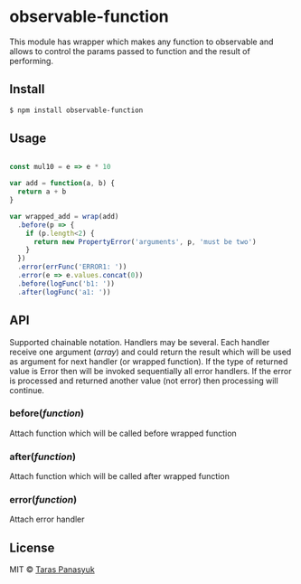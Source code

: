 # observable-function

This module has wrapper which makes any function to observable and allows to control the params passed to function and the result of performing.


## Install

```bash
$ npm install observable-function
```


## Usage

```javascript

const mul10 = e => e * 10

var add = function(a, b) {
  return a + b
}

var wrapped_add = wrap(add)
  .before(p => {
    if (p.length<2) {
      return new PropertyError('arguments', p, 'must be two')
    }
  })
  .error(errFunc('ERROR1: '))
  .error(e => e.values.concat(0))
  .before(logFunc('b1: '))
  .after(logFunc('a1: '))

```


## API

Supported chainable notation. Handlers may be several.
Each handler receive one argument (*array*) and could return the result which will be used as argument for next handler (or wrapped function). If the type of returned value is Error then will be invoked sequentially all error handlers. If the error is processed and returned another value (not error) then processing will continue.

### before(*function*)

Attach function which will be called before wrapped function

### after(*function*)

Attach function which will be called after wrapped function

### error(*function*)

Attach error handler


## License

MIT © [Taras Panasyuk](sumy.taras@gmail.com)

